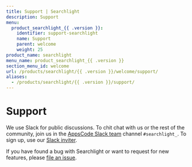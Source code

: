 ```yaml
---
title: Support | Searchlight
description: Support
menu:
  product_searchlight_{{ .version }}:
    identifier: support-searchlight
    name: Support
    parent: welcome
    weight: 25
product_name: searchlight
menu_name: product_searchlight_{{ .version }}
section_menu_id: welcome
url: /products/searchlight/{{ .version }}/welcome/support/
aliases:
  - /products/searchlight/{{ .version }}/support/
---
```

# Support

We use Slack for public discussions. To chit chat with us or the rest of the community, join us in the [AppsCode Slack team](https://appscode.slack.com/messages/C8M7LT2QK/details/) channel `#searchlight_`. To sign up, use our [Slack inviter](https://slack.appscode.com/).

If you have found a bug with Searchlight or want to request for new features, please [file an issue](https://github.com/appscode/searchlight/issues/new).
